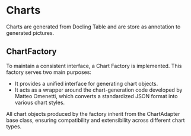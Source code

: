 # Charts
Charts are generated from Docling Table and are store as annotation to generated pictures.

## ChartFactory
To maintain a consistent interface, a Chart Factory is implemented. This factory serves two main purposes:

- It provides a unified interface for generating chart objects.
- It acts as a wrapper around the chart-generation code developed by Matteo Omenetti, which converts a standardized JSON format into various chart styles.

All chart objects produced by the factory inherit from the ChartAdapter base class, ensuring compatibility and extensibility across different chart types.